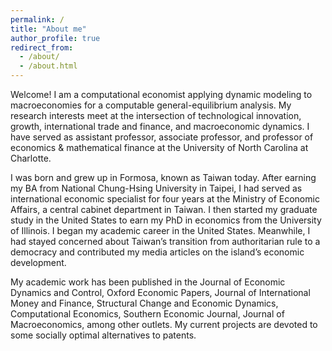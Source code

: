 ```yaml
---
permalink: /
title: "About me"
author_profile: true
redirect_from: 
  - /about/
  - /about.html
---
```


Welcome! I am a computational economist applying dynamic modeling to macroeconomies for a computable general-equilibrium analysis. My research interests meet at the intersection of technological innovation, growth, international trade and finance, and macroeconomic dynamics.  I have served as assistant professor, associate professor, and professor of economics & mathematical finance at the University of North Carolina at Charlotte.

I was born and grew up in Formosa, known as Taiwan today. After earning my BA from National Chung-Hsing University in Taipei, I had served as international economic specialist for four years at the Ministry of Economic Affairs, a central cabinet department in Taiwan.  I then started my graduate study in the United States to earn my PhD in economics from the University of Illinois.  I began my academic career in the United States. Meanwhile, I had stayed concerned about Taiwan’s transition from authoritarian rule to a democracy and contributed my media articles on the island’s economic development.

My academic work has been published in the Journal of Economic Dynamics and Control, Oxford Economic Papers, Journal of International Money and Finance, Structural Change and Economic Dynamics, Computational Economics, Southern Economic Journal, Journal of Macroeconomics, among other outlets. My current projects are devoted to some socially optimal alternatives to patents.
